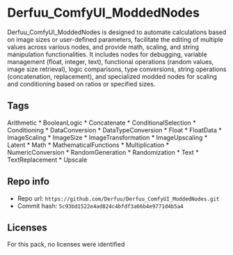 # Derfuu_ComfyUI_ModdedNodes
Derfuu_ComfyUI_ModdedNodes is designed to automate calculations based on image sizes or user-defined parameters, facilitate the editing of multiple values across various nodes, and provide math, scaling, and string manipulation functionalities. It includes nodes for debugging, variable management (float, integer, text), functional operations (random values, image size retrieval), logic comparisons, type conversions, string operations (concatenation, replacement), and specialized modded nodes for scaling and conditioning based on ratios or specified sizes.

## Tags
Arithmetic * BooleanLogic * Concatenate * ConditionalSelection * Conditioning * DataConversion * DataTypeConversion * Float * FloatData * ImageScaling * ImageSize * ImageTransformation * ImageUpscaling * Latent * Math * MathematicalFunctions * Multiplication * NumericConversion * RandomGeneration * Randomization * Text * TextReplacement * Upscale

## Repo info
- Repo url: `https://github.com/Derfuu/Derfuu_ComfyUI_ModdedNodes.git`
- Commit hash: `5c93bd1522e4ad824c4bfdf3a66b4e9771d4b5a4`

## Licenses
For this pack, no licenses were identified